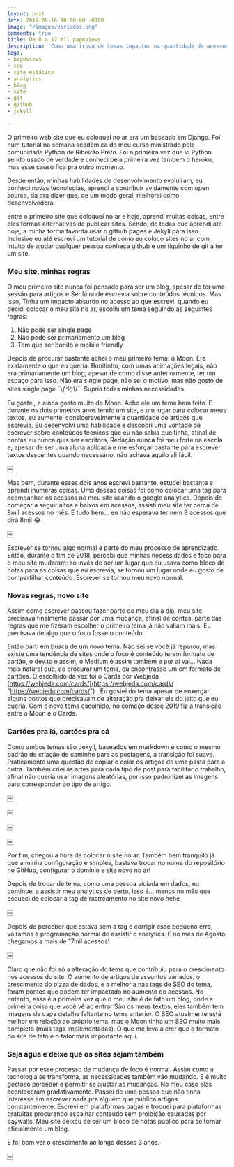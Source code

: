 ```yaml
---
layout: post
date: 2019-09-16 10:00:00 -0300
image: "/images/variados.png"
comments: true
title: De 0 a 17 mil pageviews
description: 'Como uma troca de temas impactou na quantidade de acessos do meu blog '
tags:
- pageviews
- seo
- site estático
- analytics
- blog
- site
- git
- github
- jekyll

---
```

O primeiro web site que eu coloquei no ar era um baseado em Django. Foi num tutorial na semana acadêmica do meu curso ministrado pela comunidade Python de Ribeirão Preto. Foi a primeira vez que vi Python sendo usado de verdade e conheci pela primeira vez também o heroku, mas esse causo fica pra outro momento.

Desde então, minhas habilidades de desenvolvimento evoluíram, eu conheci novas tecnologias, aprendi a contribuir avidamente com open source, da pra dizer que, de um modo geral, melhorei como desenvolvedora.

entre o primeiro site que coloquei no ar e hoje, aprendi muitas coisas, entre elas formas alternativas de publicar sites. Sendo, de todas que aprendi até hoje, a minha forma favorita usar o github pages e Jekyll para isso. Inclusive eu até escrevi um tutorial de como eu coloco sites no ar com intuito de ajudar qualquer pessoa conheça github e um tiquinho de git a ter um site.

### Meu site, minhas regras

O meu primeiro site nunca foi pensado para ser um blog, apesar de ter uma sessão para artigos e Ser lá onde escrevia sobre conteúdos técnicos. Mas isso, Tinha um impacto absurdo no acesso ao que escrevi. quando eu decidi colocar o meu site no ar, escolhi um tema seguindo as seguintes regras:

1. Não pode ser single page
2. Não pode ser primariamente um blog
3. Tem que ser bonito e mobile friendly

Depois de procurar bastante achei o meu primeiro tema: o Moon. Era exatamente o que eu queria. Bonitinho, com umas animações legais, não era primariamente um blog, apesar de como disse anteriormente, ter um espaço para isso. Não era single page, não sei o motivo, mas não gosto de sites single page ¯\\_(ツ)\\_/¯. Supria todas minhas necessidades.

Eu gostei, e ainda gosto muito do Moon. Acho ele um tema bem feito. E durante os dois primeiros anos tendo um site, e um lugar para colocar meus textos, eu aumentei consideravelmente a quantidade de artigos que escrevia. Eu desenvolvi uma habilidade e descobri uma vontade de escrever sobre conteúdos técnicos que eu não sabia que tinha, afinal de contas eu nunca quis ser escritora, Redação nunca foi meu forte na escola e, apesar de ser uma aluna aplicada e me esforçar bastante para escrever textos descentes quando necessário, não achava aquilo ali fácil.

￼

Mas bem, durante esses dois anos escrevi bastante, estudei bastante e aprendi inúmeras coisas. Uma dessas coisas foi como colocar uma tag para acompanhar os acessos no meu site usando o google analytics. Depois de começar a seguir altos e baixos em acessos, assisti meu site ter cerca de 8mil acessos no mês. E tudo bem... eu não esperava ter nem 8 acessos que dirá 8mil 😂

￼

Escrever se tornou algo normal e parte do meu processo de aprendizado. Então, durante o fim de 2018, percebi que minhas necessidades e foco para o meu site mudaram: ao invés de ser um lugar que eu usava como bloco de notas para as coisas que eu escrevia, se tornou um lugar onde eu gosto de compartilhar conteúdo. Escrever se tornou meu novo normal.

### Novas regras, novo site

Assim como escrever passou fazer parte do meu dia a dia, meu site precisava finalmente passar por uma mudança, afinal de contas, parte das regras que me fizeram escolher o primeiro tema já não valiam mais. Eu precisava de algo que o foco fosse o conteúdo.

Então parti em busca de um novo tema. Não sei se você já reparou, mas existe uma tendência de sites onde o foco é conteúdo terem formato de cartão, o dev.to é assim, o Medium é assim também e por aí vai... Nada mais natural que, ao procurar um tema, eu encontrasse um em formato de cartões. O escolhido da vez foi o Cards por Webjeda [https://webjeda.com/cards/](https://webjeda.com/cards/ "https://webjeda.com/cards/") . Eu gostei do tema apesar de enxergar alguns pontos que precisavam de alteração pra deixar ele do jeito que eu queria. Com o novo tema escolhido, no começo desse 2019 fiz a transição entre o Moon e o Cards.

### Cartões pra lá, cartões pra cá

Como ambos temas são Jekyll, baseados em markdown e como o mesmo padrão de criação de caminho para as postagens, a transição foi suave. Praticamente uma questão de copiar e colar os artigos de uma pasta para a outra. Também criei as artes para cada tipo de post para facilitar o trabalho, afinal não queria usar imagens aleatórias, por isso padronizei as imagens para corresponder ao tipo de artigo.

￼

￼

￼

￼

Por fim, chegou a hora de colocar o site no ar. Também bem tranquilo já que a minha configuração é simples, bastava trocar no nome do repositório no GitHub, configurar o domínio e site novo no ar!

Depois de trocar de tema, como uma pessoa viciada em dados, eu continuei a assistir meu analytics de perto, isso é... menos no mês que esqueci de colocar a tag de rastreamento no site novo hehe

￼

Depois de perceber que estava sem a tag e corrigir esse pequeno erro, voltamos à programação normal de assistir o analytics. E no mês de Agosto chegamos a mais de 17mil acessos!

￼

Claro que não foi só a alteração do tema que contribuiu para o crescimento nos acessos do site. O aumento de artigos de assuntos variados, o crescimento do pizza de dados, e a melhoria nas tags de SEO do tema, foram pontos que podem ter impactado no aumento de acessos. No entanto, essa é a primeira vez que o meu site é de fato um blog, onde a primeira coisa que você vê ao entrar São os meus textos, eles também tem imagens de capa detalhe faltante no tema anterior. O SEO atualmente está melhor em relação ao próprio tema, mas o Moon tinha um SEO muito mais completo (mais tags implementadas). O que me leva a crer que o formato do site de fato é o fator mais importante aqui.

### Seja água e deixe que os sites sejam também

Passar por esse processo de mudança de foco é normal. Assim como a tecnologia se transforma, as necessidades também vão mudando. E é muito gostoso perceber e permitir se ajustar às mudanças. No meu caso elas aconteceram gradativamente. Passei de uma pessoa que não tinha interesse em escrever nada pra alguém que publica artigos constantemente. Escrevi em plataformas pagas e troquei para plataformas gratuitas procurando espalhar conteúdo sem proibição causadas por paywalls. Meu site deixou de ser um bloco de notas público para se tornar oficialmente um blog.

E foi bom ver o crescimento ao longo desses 3 anos.

￼